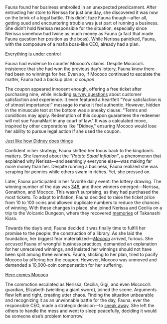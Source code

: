 Fauna found her business embroiled in an unexpected predicament. After entrusting her store to Nerissa for just one day, she discovered it was now on the brink of a legal battle. This didn’t faze Fauna though—after all, getting sued and encountering trouble was just part of running a business. She didn’t hold Nerissa responsible for the situation, especially since Nerissa somehow had twice as much money as Fauna (a fact that made Fauna question her position as the boss). While Nerissa panicked, Fauna, with the composure of a mafia boss-like CEO, already had a plan.

[Everything is under control](#embed:https://www.youtube.com/embed/iRM_kaxQBp4?si=--h9gdTm5mr013AR&start=219)

Fauna had evidence to counter Mococo’s claims. Despite Mococo’s insistence that she had won the previous day’s lottery, Fauna knew there had been no winnings for her. Even so, if Mococo continued to escalate the matter, Fauna had a backup plan: _a coupon_.

The coupon appeared innocent enough, offering a free ticket after purchasing nine, while including [survey questions](https://www.youtube.com/live/iRM_kaxQBp4?feature=shared&t=1965) about customer satisfaction and experience. It even featured a heartfelt "Your satisfaction is of utmost importance!" message to make it feel authentic. However, hidden in the minuscule text at the bottom was a sneaky clause: "Terms and conditions may apply. Redemption of this coupon guarantees the redeemer will not sue FaunaMart in any court of law." It was a calculated move, inspired by other corporations like "Didney," ensuring Mococo would lose her ability to pursue legal action if she used the coupon.

[Just like how Didney does things](#embed:https://www.youtube.com/embed/iRM_kaxQBp4?si=U8mtyjbb5ikJ4UON&start=2186)

Confident in her strategy, Fauna shifted her focus back to the kingdom’s matters. She learned about the _"Potato Salad Inflation"_, a phenomenon that explained why Nerissa—and seemingly everyone else—was making far more money than her. Despite running a business, Fauna realized she was scraping for pennies while others swam in riches. Yet, she pressed on.

Later, Fauna participated in her favorite daily event: the lottery drawing. The winning number of the day was [348](https://www.youtube.com/live/iRM_kaxQBp4?feature=shared&t=7229), and three winners emerged—Nerissa, Gonathon, and Mococo. This wasn’t surprising, as they had purchased the most tickets. To adapt to inflation, Fauna decided to raise the ticket price from 10 to 100 coins and allowed duplicate numbers to reduce the chances of winning. With these changes in place, she joined Nerissa and Cecilia on a trip to the Volcanic Dungeon, where they recovered [memories](https://www.youtube.com/live/iRM_kaxQBp4?feature=shared&t=11306) of Takanashi Kiara.

Towards the day’s end, Fauna decided it was finally time to fulfill her promise to the people: the construction of a library. As she laid the foundation, her biggest fear materialized—_[Mococo](https://www.youtube.com/live/iRM_kaxQBp4?feature=shared&t=14459)_ arrived, furious. She accused Fauna of wrongful business practices, demanded an explanation for her unreceived winnings, and insisted her winnings should not have been split among three winners. Fauna, sticking to her plan, tried to pacify Mococo by offering her the coupon. However, Mococo was unmoved and demanded a 10,000-coin compensation for her suffering.

[Here comes Mococo](#embed:https://www.youtube.com/embed/iRM_kaxQBp4?si=TRzxs5f1lA0eRfMp&start=14555)

The commotion escalated as Nerissa, Cecilia, Gigi, and even Mococo’s guardian, Elizabeth (wielding a giant sword), joined the scene. Arguments flew left and right, creating utter chaos. Finding the situation unbearable and recognizing it as an unwinnable battle for the day, Fauna, ever the responsible CEO, made a strategic decision—to [sneak away](https://www.youtube.com/live/iRM_kaxQBp4?feature=shared&t=15771). She left the others to handle the mess and went to sleep peacefully, deciding it would be someone else’s problem tomorrow.
